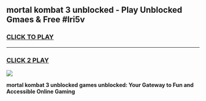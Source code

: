 
## mortal kombat 3 unblocked - Play Unblocked Gmaes & Free #lri5v
<h3>
<a href="https://news.freeplayer.one?title=mortal_kombat_3_unblocked&ref=03M">CLICK TO PLAY</a></h3>
<hr>

<h3>
<a href="https://news.freeplayer.one?title=mortal_kombat_3_unblocked&ref=03M">CLICK 2 PLAY</a>
  
</h3>

<a href="https://news.freeplayer.one?title=mortal_kombat_3_unblocked&ref=03M"><img src="https://clearcache.store/games.png"></a>


**mortal kombat 3 unblocked games unblocked: Your Gateway to Fun and Accessible Online Gaming**
